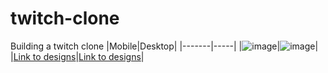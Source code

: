 # twitch-clone
Building a twitch clone
|Mobile|Desktop|
|-------|-----|
|![image](https://user-images.githubusercontent.com/5092953/74123765-ebb07d80-4c23-11ea-9786-e0191f0481f3.png)|![image](https://user-images.githubusercontent.com/5092953/74123740-d2a7cc80-4c23-11ea-9a15-756646e55e08.png)|
|[Link to designs](https://app.zeplin.io/project/5e251e6f550008583c7b250a/screen/5e251ec3444ae12ba6039a71)|[Link to designs](https://app.zeplin.io/project/5e251e6f550008583c7b250a/screen/5e251ec2e72fbe53bb56d80a)|
